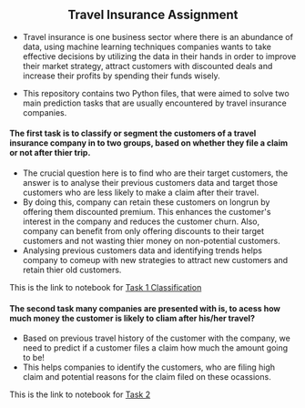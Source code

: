 <h2><center>Travel Insurance Assignment</center></h2>

- Travel insurance is one business sector where there is an abundance of data, using machine 
learning techniques companies wants to take effective decisions by utilizing the data in their 
hands in order to improve their market strategy, attract customers with discounted deals and 
increase their profits by spending their funds wisely.

- This repository contains two Python files, that were aimed to solve two main prediction tasks that are usually encountered by travel insurance companies.
#### The first task is to classify or segment the customers of a travel insurance company in to two groups, based on whether they file a claim or not after thier trip.
  <ul>
  <li>The crucial question here is to find    who are their target customers, the answer is to analyse their previous customers data and target those customers who are less likely to make a claim after their travel.</li>
  <li>By doing this, company can retain these customers on longrun by offering them discounted premium. This enhances the customer's interest in the company and reduces the customer churn. Also, company can benefit from only offering discounts to their target customers and not wasting thier money on non-potential customers. </li>
  <li>Analysing previous customers data and identifying trends helps company to comeup with new strategies to attract new customers and retain thier old customers.</li> 
</ul>
  
This is the link to notebook for [Task 1 Classification](https://github.com/Jhansi-27/Machine_Learning/blob/main/Insurance_Claim_Classifiication.ipynb)
  
 #### The second task many companies are presented with is, to acess how much money the customer is likely to cliam after his/her travel?
  <ul>
  <li>Based on previous travel history of the customer with the company, we need to predict if a customer files a claim how much the amount going to be!</li>
  <li>This helps companies to identify the customers, who are filing high claim and potential reasons for the claim filed on these ocassions.</li>
  </ul>
  
This is the link to notebook for [Task 2](https://github.com/Jhansi-27/Machine_Learning/blob/main/Predicting_ClaimValue_Regression.ipynb)


  

